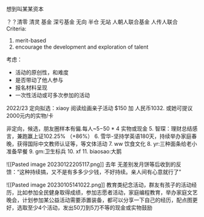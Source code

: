 想到叫某某资本

？？清零 清灵 基金   深亏基金 无向 半仓 无站
人朝人联合基金 人传人联合
Criteria:
1. merit-based
2. encourage the development and exploration of talent

考虑：
- 活动的原创性，和难度
- 是否带动了他人参与
- 报名材料呈现
- 一次性活动或可多次参加的活动

2022/23
定向拟选：xiaoy 阅读绘画亲子活动
$150 加 人民币1032. 或她可提议2000元内的实物/卡

非定向，候选，朋友圈样本有偏.每人~$5-$50 \* 4  实物或现金
5. 智琛：理财总结感言，兼跑赢上证102.25% （+86%）
6. 雪华-坚持学英语180天，持续举办家庭春晚，获得国际中文教师认证等，等文体活动
7. ww 饮食文化
8. yr:三种面条给老小准备早餐
9. gm:卫生标兵
10. xf
11. biaosao:大鹅

![[Pasted image 20230122205117.png]]
去年 无差别发月饼等后收到的反馈：“这种持续搞，又不是有多多少少钱，不好持续。亲人间有心意就行了” 


![[Pasted image 20230105141022.png]]
教育类纪念活动，群友有孩子的活动经历，比如参加全民健身取得成绩，参加志愿者活动，家庭编程教育，举办家庭文艺晚会，计划参加某公益活动需要添置装备，都可以分享一下自己的经历，配点图更好，选取至少4个活动，发出50刀到5刀不等的现金或实物鼓励